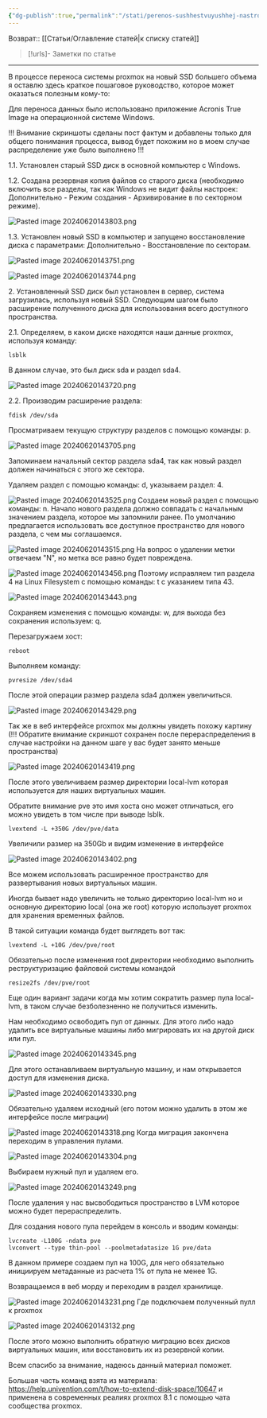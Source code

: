 ```yaml
---
{"dg-publish":true,"permalink":"/stati/perenos-sushhestvuyushhej-nastrojki-proxmox-na-novyj-disk-s-izmeneniem-razmerov-razdelov-izmenenie-razmerov-diskov-proxmox/","updated":"2024-09-03T15:44:45+03:00"}
---
```


Возврат:: [[Статьи/Оглавление статей\|к списку статей]]
> [!urls]- Заметки по статье

---
В процессе переноса системы proxmox на новый SSD большего объема я оставлю здесь краткое пошаговое руководство, которое может оказаться полезным кому-то:

Для переноса данных было использовано приложение Acronis True Image на операционной системе Windows.

!!! Внимание скриншоты сделаны пост фактум и добавлены только для общего понимания процесса, вывод будет похожим но в моем случае распределение уже было выполнено !!!

1.1. Установлен старый SSD диск в основной компьютер с Windows.

1.2. Создана резервная копия файлов со старого диска (необходимо включить все разделы, так как Windows не видит файлы настроек: Дополнительно - Режим создания - Архивирование в по секторном режиме).

![Pasted image 20240620143803.png](/img/user/%D0%98%D1%81%D1%85%D0%BE%D0%B4%D0%BD%D0%B8%D0%BA%D0%B8/Pasted%20image%2020240620143803.png)

1.3. Установлен новый SSD в компьютер и запущено восстановление диска с параметрами: Дополнительно - Восстановление по секторам.

![Pasted image 20240620143751.png](/img/user/%D0%98%D1%81%D1%85%D0%BE%D0%B4%D0%BD%D0%B8%D0%BA%D0%B8/Pasted%20image%2020240620143751.png)

![Pasted image 20240620143744.png](/img/user/%D0%98%D1%81%D1%85%D0%BE%D0%B4%D0%BD%D0%B8%D0%BA%D0%B8/Pasted%20image%2020240620143744.png)

2\. Установленный SSD диск был установлен в сервер, система загрузилась, используя новый SSD. Следующим шагом было расширение полученного диска для использования всего доступного пространства.

2.1. Определяем, в каком диске находятся наши данные proxmox, используя команду:

```comand
lsblk
```

В данном случае, это был диск sda и раздел sda4.

![Pasted image 20240620143720.png](/img/user/%D0%98%D1%81%D1%85%D0%BE%D0%B4%D0%BD%D0%B8%D0%BA%D0%B8/Pasted%20image%2020240620143720.png)

2.2. Производим расширение раздела:

```comand
fdisk /dev/sda
```

Просматриваем текущую структуру разделов с помощью команды: p.

![Pasted image 20240620143705.png](/img/user/%D0%98%D1%81%D1%85%D0%BE%D0%B4%D0%BD%D0%B8%D0%BA%D0%B8/Pasted%20image%2020240620143705.png)

Запоминаем начальный сектор раздела sda4, так как новый раздел должен начинаться с этого же сектора.

Удаляем раздел с помощью команды: d, указываем раздел: 4.

![Pasted image 20240620143525.png](/img/user/%D0%98%D1%81%D1%85%D0%BE%D0%B4%D0%BD%D0%B8%D0%BA%D0%B8/Pasted%20image%2020240620143525.png)
Создаем новый раздел с помощью команды: n. Начало нового раздела должно совпадать с начальным значением раздела, которое мы запомнили ранее. По умолчанию предлагается использовать все доступное пространство для нового раздела, с чем мы соглашаемся.

![Pasted image 20240620143515.png](/img/user/%D0%98%D1%81%D1%85%D0%BE%D0%B4%D0%BD%D0%B8%D0%BA%D0%B8/Pasted%20image%2020240620143515.png)
На вопрос о удалении метки отвечаем "N", но метка все равно будет повреждена.

![Pasted image 20240620143456.png](/img/user/%D0%98%D1%81%D1%85%D0%BE%D0%B4%D0%BD%D0%B8%D0%BA%D0%B8/Pasted%20image%2020240620143456.png)
Поэтому исправляем тип раздела 4 на Linux Filesystem с помощью команды: t с указанием типа 43.

![Pasted image 20240620143443.png](/img/user/%D0%98%D1%81%D1%85%D0%BE%D0%B4%D0%BD%D0%B8%D0%BA%D0%B8/Pasted%20image%2020240620143443.png)

Сохраняем изменения с помощью команды: w, для выхода без сохранения используем: q.

Перезагружаем хост:
```comand
reboot
```

Выполняем команду:

```comand
pvresize /dev/sda4
```

После этой операции размер раздела sda4 должен увеличиться.

![Pasted image 20240620143429.png](/img/user/%D0%98%D1%81%D1%85%D0%BE%D0%B4%D0%BD%D0%B8%D0%BA%D0%B8/Pasted%20image%2020240620143429.png)

Так же в веб интерфейсе proxmox мы должны увидеть похожу картину (!!! Обратите внимание скриншот сохранен после перераспределения в случае настройки на данном шаге у вас будет занято меньше пространства)

![Pasted image 20240620143419.png](/img/user/%D0%98%D1%81%D1%85%D0%BE%D0%B4%D0%BD%D0%B8%D0%BA%D0%B8/Pasted%20image%2020240620143419.png)

После этого увеличиваем размер директории local-lvm которая используется для наших виртуальных машин.

Обратите внимание pve это имя хоста оно может отличаться, его можно увидеть в том числе при выводе lsblk.

```comand
lvextend -L +350G /dev/pve/data
```

Увеличили размер на 350Gb и видим изменение в интерфейсе

![Pasted image 20240620143402.png](/img/user/%D0%98%D1%81%D1%85%D0%BE%D0%B4%D0%BD%D0%B8%D0%BA%D0%B8/Pasted%20image%2020240620143402.png)

Все можем использовать расширенное пространство для развертывания новых виртуальных машин.

Иногда бывает надо увеличить не только директорию local-lvm но и основную директорию local (она же root) которую использует proxmox для хранения временных файлов.

В такой ситуации команда будет выглядеть вот так:

```comand
lvextend -L +10G /dev/pve/root
```

Обязательно после изменения root директории необходимо выполнить реструктуризацию файловой системы командой

```comand
resize2fs /dev/pve/root
```

Еще один вариант задачи когда мы хотим сократить размер пула local-lvm, в таком случае безболезненно не получиться изменить.

Нам необходимо освободить пул от данных. Для этого либо надо удалить все виртуальные машины либо мигрировать их на другой диск или пул.

![Pasted image 20240620143345.png](/img/user/%D0%98%D1%81%D1%85%D0%BE%D0%B4%D0%BD%D0%B8%D0%BA%D0%B8/Pasted%20image%2020240620143345.png)

Для этого останавливаем виртуальную машину, и нам открывается доступ для изменения диска.

![Pasted image 20240620143330.png](/img/user/%D0%98%D1%81%D1%85%D0%BE%D0%B4%D0%BD%D0%B8%D0%BA%D0%B8/Pasted%20image%2020240620143330.png)

Обязательно удаляем исходный (его потом можно удалить в этом же интерфейсе после миграции)

![Pasted image 20240620143318.png](/img/user/%D0%98%D1%81%D1%85%D0%BE%D0%B4%D0%BD%D0%B8%D0%BA%D0%B8/Pasted%20image%2020240620143318.png)
Когда миграция закончена переходим в управления пулами.

![Pasted image 20240620143304.png](/img/user/%D0%98%D1%81%D1%85%D0%BE%D0%B4%D0%BD%D0%B8%D0%BA%D0%B8/Pasted%20image%2020240620143304.png)

Выбираем нужный пул и удаляем его.

![Pasted image 20240620143249.png](/img/user/%D0%98%D1%81%D1%85%D0%BE%D0%B4%D0%BD%D0%B8%D0%BA%D0%B8/Pasted%20image%2020240620143249.png)

После удаления у нас высвободиться пространство в LVM которое можно будет перераспределить.

Для создания нового пула перейдем в консоль и вводим команды:

```comand
lvcreate -L100G -ndata pve
lvconvert --type thin-pool --poolmetadatasize 1G pve/data
```

В данном примере создаем пул на 100G, для него обязательно инициируем метаданные из расчета 1% от пула не менее 1G.

Возвращаемся в веб морду и переходим в раздел хранилище.

![Pasted image 20240620143231.png](/img/user/%D0%98%D1%81%D1%85%D0%BE%D0%B4%D0%BD%D0%B8%D0%BA%D0%B8/Pasted%20image%2020240620143231.png)
Где подключаем полученный пулл к proxmox

![Pasted image 20240620143132.png](/img/user/%D0%98%D1%81%D1%85%D0%BE%D0%B4%D0%BD%D0%B8%D0%BA%D0%B8/Pasted%20image%2020240620143132.png)

После этого можно выполнить обратную миграцию всех дисков виртуальных машин, или восстановить их из резервной копии.

Всем спасибо за внимание, надеюсь данный материал поможет.

Большая часть команд взята из материала: https://help.univention.com/t/how-to-extend-disk-space/10647 и применена в современных реалиях proxmox 8.1 с помощью чата сообщества proxmox.